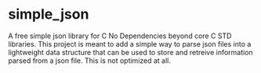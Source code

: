 # simple_json
A free simple json library for C
No Dependencies beyond core C STD libraries.
This project is meant to add a simple way to parse json files into a lightweight data structure that can be used to store and retreive information parsed from a json file.  This is not optimized at all.
